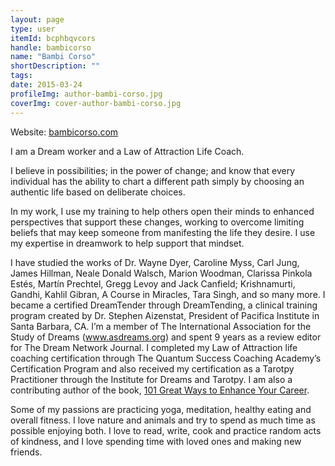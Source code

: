 ```yaml
---
layout: page
type: user
itemId: bcphbqvcors
handle: bambicorso
name: "Bambi Corso"
shortDescription: ""
tags:
date: 2015-03-24
profileImg: author-bambi-corso.jpg
coverImg: cover-author-bambi-corso.jpg
---
```


Website: [bambicorso.com](https://bambicorso.com/)

I am a Dream worker and a Law of Attraction Life Coach.

I believe in possibilities; in the power of change; and know that every individual has the ability to chart a different path simply by choosing an authentic life based on deliberate choices.

In my work, I use my training to help others open their minds to enhanced perspectives that support these changes, working to overcome limiting beliefs that may keep someone from manifesting the life they desire. I use my expertise in dreamwork to help support that mindset.

I have studied the works of Dr. Wayne Dyer, Caroline Myss, Carl Jung, James Hillman, Neale Donald Walsch, Marion Woodman, Clarissa Pinkola Estés, Martín Prechtel, Gregg Levoy and Jack Canfield; Krishnamurti, Gandhi, Kahlil Gibran, A Course in Miracles, Tara Singh, and so many more. I became a certified DreamTender through DreamTending, a clinical training program created by Dr. Stephen Aizenstat, President of Pacifica Institute in Santa Barbara, CA. I’m a member of The International Association for the Study of Dreams (www.asdreams.org) and spent 9 years as a  review editor for The Dream Network Journal. I completed my Law of Attraction life coaching certification through The Quantum Success Coaching Academy’s Certification Program and also received my certification as a Tarotpy Practitioner through the Institute for Dreams and Tarotpy.  I am also a contributing author of the book, [101 Great Ways to Enhance Your Career](https://www.selfgrowth.com/greatcareerbook.html).

Some of my passions are practicing yoga, meditation, healthy eating and overall fitness.  I love nature and animals and try to spend as much time as possible enjoying both.  I love to read, write, cook and practice random acts of kindness, and I love spending time with loved ones and making new friends.
